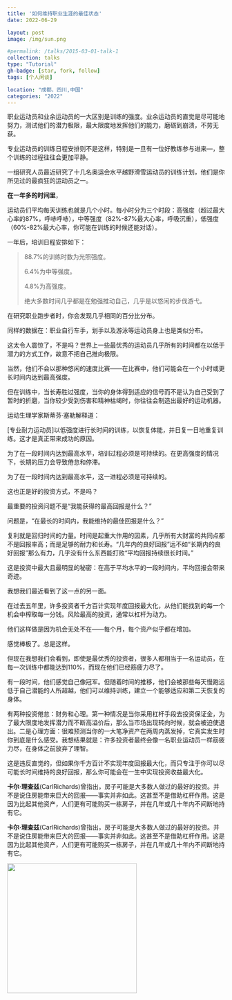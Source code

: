```yaml
---
title: '如何维持职业生涯的最佳状态'
date: 2022-06-29

layout: post
image: /img/sun.png

#permalink: /talks/2015-03-01-talk-1
collection: talks
type: "Tutorial"
gh-badge: [star, fork, follow]
tags: [个人闲谈]

location: "成都，四川,中国"
categories: "2022"
---
```


职业运动员和业余运动员的一大区别是训练的强度。业余运动员的直觉是尽可能地努力，测试他们的潜力极限，最大限度地发挥他们的能力，磨砺到崩溃，不劳无获。


专业运动员的训练日程安排则不是这样，特别是一旦有一位好教练参与进来—，整个训练的过程往往会更加平静。


一组研究人员最近研究了十几名奥运会水平越野滑雪运动员的训练计划，他们是你所见过的最疯狂的运动员之一。


**在一年多的时间里**，

运动员们平均每天训练也就是几个小时。每小时分为三个时段：高强度（超过最大心率的87%，呼哧呼哧），中等强度（82%-87%最大心率，呼吸沉重），低强度（60%-82%最大心率，你可能在训练的时候还能对话）。

一年后，培训日程安排如下：

>88.7%的训练时数为光照强度。
>
>6.4%为中等强度。
>
>4.8%为高强度。
>
>绝大多数时间几乎都是在勉强推动自己，几乎是以悠闲的步伐游弋。

在研究职业跑步者时，你会发现几乎相同的百分比分布。

同样的数据在：职业自行车手，划手以及游泳等运动员身上也是类似分布。

这太令人震惊了，不是吗？世界上一些最优秀的运动员几乎所有的时间都在以低于潜力的方式工作，故意不把自己推向极限。

当然，他们不会以那种悠闲的速度比赛——在比赛中，他们可能会在一个小时或更长时间内达到最高强度。

但在训练中，当长寿胜过强度，当你的身体得到适应的信号而不是认为自己受到了暂时的折磨，当你较少受到伤害和精神枯竭时，你往往会制造出最好的运动机器。

运动生理学家斯蒂芬·塞勒解释道：

[专业耐力运动员]以低强度进行长时间的训练，以恢复体能，并日复一日地重复训练。这才是真正带来成功的原因。

为了在一段时间内达到最高水平，培训过程必须是可持续的。在更高强度的情况下，长期的压力会导致倦怠和停滞。

为了在一段时间内达到最高水平，这一进程必须是可持续的。

这也正是好的投资方式，不是吗？

最重要的投资问题不是“我能获得的最高回报是什么？”

问题是，“在最长的时间内，我能维持的最佳回报是什么？”

复利就是回归时间的力量。时间是起重大作用的因素，几乎所有大财富的共同点都不是回报率高；而是足够的耐力和长寿。“几年内的良好回报”远不如“长期内的良好回报”那么有力，几乎没有什么东西能打败“平均回报持续很长时间。”

这是投资中最大且最明显的秘密：在高于平均水平的一段时间内，平均回报会带来奇迹。

我想我们最近看到了这一点的另一面。

在过去五年里，许多投资者千方百计实现年度回报最大化，从他们能找到的每一个机会中榨取每一分钱。风险最高的投资，通常以杠杆为动力。

他们这样做是因为机会无处不在——每个月，每个资产似乎都在增加。

感觉棒极了。总是这样。

但现在我想我们会看到，即使是最优秀的投资者，很多人都相当于一名运动员，在每一次训练中都能达到110%，而现在他们已经筋疲力尽了。

有一段时间，他们感觉自己像冠军。但随着时间的推移，他们会被那些每天慢跑远低于自己潜能的人所超越，他们可以维持训练，建立一个能够适应和第二天恢复的身体。

有两种投资倦怠：财务和心理。第一种情况是当你采用杠杆手段去投资保证金，为了最大限度地发挥潜力而不断高溢价后，那么当市场出现转向时候，就会被迫使退出。二是心理方面：很难预测当你的一大笔净资产在两周内蒸发掉，它真实发生时你到底是什么感受。我想结果就是：许多投资者最终会像一名职业运动员一样筋疲力尽，在身体之前放弃了理智。

这是违反直觉的，但如果你千方百计不实现年度回报最大化，而只专注于你可以尽可能长时间维持的良好回报，那么你可能会在一生中实现投资收益最大化。

**卡尔·理查兹**(CarlRichards)曾指出，房子可能是大多数人做过的最好的投资。并不是说住房能带来巨大的回报——事实并非如此。这甚至不是借助杠杆作用。这是因为比起其他资产，人们更有可能购买一栋房子，并在几年或几十年内不间断地持有它。

**卡尔·理查兹**(CarlRichards)曾指出，房子可能是大多数人做过的最好的投资。并不是说住房能带来巨大的回报——事实并非如此。这甚至不是借助杠杆作用。这是因为比起其他资产，人们更有可能购买一栋房子，并在几年或几十年内不间断地持有它。
     
<img src="https://chaoxiyan1225.github.io/img/gexing/经幡.jpg" align="center" height="300" width="300">

